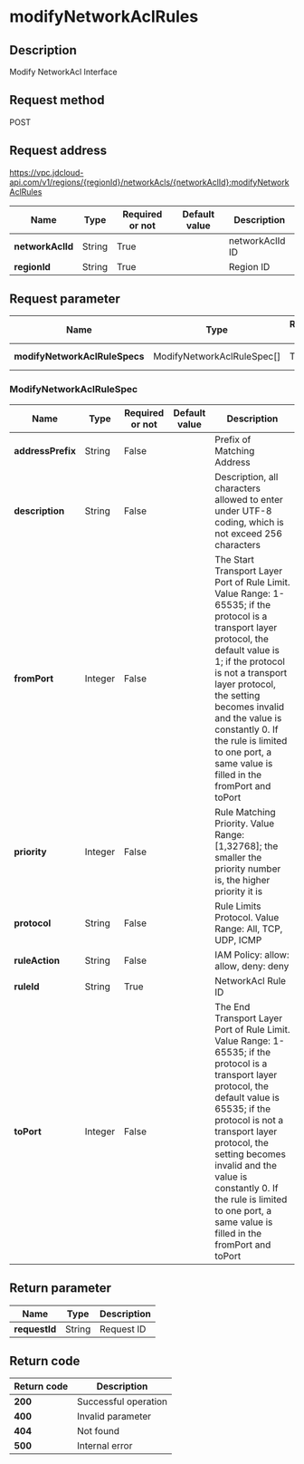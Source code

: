 # modifyNetworkAclRules


## Description
Modify NetworkAcl Interface

## Request method
POST

## Request address
https://vpc.jdcloud-api.com/v1/regions/{regionId}/networkAcls/{networkAclId}:modifyNetworkAclRules

|Name|Type|Required or not|Default value|Description|
|---|---|---|---|---|
|**networkAclId**|String|True||networkAclId ID|
|**regionId**|String|True||Region ID|

## Request parameter
|Name|Type|Required or not|Default value|Description|
|---|---|---|---|---|
|**modifyNetworkAclRuleSpecs**|ModifyNetworkAclRuleSpec[]|True||NetworkAcl Rule List|

### ModifyNetworkAclRuleSpec
|Name|Type|Required or not|Default value|Description|
|---|---|---|---|---|
|**addressPrefix**|String|False||Prefix of Matching Address|
|**description**|String|False||Description, all characters allowed to enter under UTF-8 coding, which is not exceed 256 characters|
|**fromPort**|Integer|False||The Start Transport Layer Port of Rule Limit. Value Range: 1-65535; if the protocol is a transport layer protocol, the default value is 1; if the protocol is not a transport layer protocol, the setting becomes invalid and the value is constantly 0. If the rule is limited to one port, a same value is filled in the fromPort and toPort|
|**priority**|Integer|False||Rule Matching Priority. Value Range: [1,32768]; the smaller the priority number is, the higher priority it is|
|**protocol**|String|False||Rule Limits Protocol. Value Range: All, TCP, UDP, ICMP|
|**ruleAction**|String|False||IAM Policy: allow: allow, deny: deny|
|**ruleId**|String|True||NetworkAcl Rule ID|
|**toPort**|Integer|False||The End Transport Layer Port of Rule Limit. Value Range: 1-65535; if the protocol is a transport layer protocol, the default value is 65535; if the protocol is not a transport layer protocol, the setting becomes invalid and the value is constantly 0. If the rule is limited to one port, a same value is filled in the fromPort and toPort|

## Return parameter
|Name|Type|Description|
|---|---|---|
|**requestId**|String|Request ID|



## Return code
|Return code|Description|
|---|---|
|**200**|Successful operation|
|**400**|Invalid parameter|
|**404**|Not found|
|**500**|Internal error|
